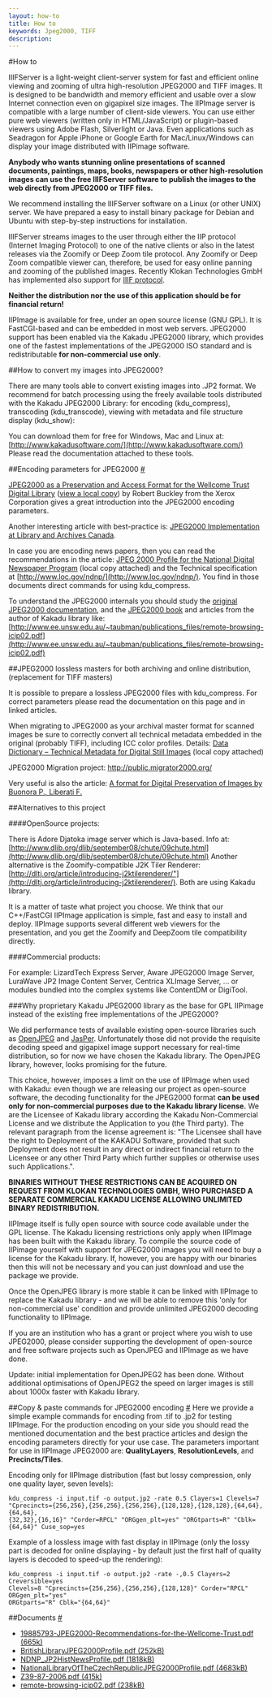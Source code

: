 ```yaml
---
layout: how-to
title: How to
keywords: Jpeg2000, TIFF
description:
---
```


#How to

IIIFServer is a light-weight client-server system for fast and efficient online 
viewing and zooming of ultra high-resolution JPEG2000 and TIFF images. It is 
designed to be bandwidth and memory efficient and usable over a slow Internet 
connection even on gigapixel size images. The IIPImage server is compatible with 
a large number of client-side viewers. You can use either pure web viewers 
(written only in HTML/JavaScript) or plugin-based viewers using Adobe Flash, 
Silverlight or Java. Even applications such as Seadragon for Apple iPhone or 
Google Earth for Mac/Linux/Windows can display your image distributed with 
IIPimage software.

**Anybody who wants stunning online presentations of scanned documents, paintings, 
maps, books, newspapers or other high-resolution images can use the free IIIFServer 
software to publish the images to the web directly from JPEG2000 or TIFF files.**

We recommend installing the IIIFServer software on a Linux (or other UNIX) server. 
We have prepared a easy to install binary package for Debian and Ubuntu with 
step-by-step instructions for installation.

IIIFServer streams images to the user through either the IIP protocol (Internet 
Imaging Protocol) to one of the native clients or also in the latest releases 
via the Zoomify or Deep Zoom tile protocol. Any Zoomify or Deep Zoom compatible 
viewer can, therefore, be used for easy online panning and zooming of the 
published images. Recently Klokan Technologies GmbH has implemented also 
support for [IIIF protocol](http://iiif.io/).

**Neither the distribution nor the use of this application should be 
for financial return!**

IIPImage is available for free, under an open source license (GNU GPL). It is 
FastCGI-based and can be embedded in most web servers. JPEG2000 support has 
been enabled via the Kakadu JPEG2000 library, which provides one of the fastest 
implementations of the JPEG2000 ISO standard and is redistributable **for 
non-commercial use only**.


##How to convert my images into JPEG2000?

There are many tools able to convert existing images into .JP2 format. 
We recommend for batch processing using the freely available tools distributed 
with the Kakadu JPEG2000 Library: for encoding (kdu_compress), transcoding 
(kdu_transcode), viewing with metadata and file structure display (kdu_show):

You can download them for free for Windows, Mac and Linux at: 
[http://www.kakadusoftware.com/](http://www.kakadusoftware.com/)
Please read the documentation attached to these tools.

##Encoding parameters for JPEG2000 <a href="#encoding-parameters" id="encoding-parameters" class="link-hash">#</a>

[JPEG2000 as a Preservation and Access Format for the Wellcome Trust Digital 
Library](https://docs.google.com/viewer?url=http%3A%2F%2Fsites.google.com%2Fa%2Foldmapsonline.org%2Foldmapsonline%2Fjpeg2000%2F19885793-JPEG2000-Recommendations-for-the-Wellcome-Trust.pdf%3Fattredirects%3D0) 
([view a local copy](http://docs.google.com/a/oldmapsonline.org/viewer?a=v&pid=sites&srcid=b2xkbWFwc29ubGluZS5vcmd8b2xkbWFwc29ubGluZXxneDozMWE3YWM0Y2ZjMjAzOWRm)) 
by Robert Buckley from the Xerox Corporation 
gives a great introduction into the JPEG2000 encoding parameters.

Another interesting article with best-practice is: [JPEG2000 Implementation 
at Library and Archives Canada](http://www.archimuse.com/mw2007/papers/desrochers/desrochers.html).

In case you are encoding news papers, then you can read the recommendations 
in the article: [JPEG 2000 Profile for the National Digital Newspaper Program](https://docs.google.com/viewer?url=http%3A%2F%2Fwww.loc.gov%2Fndnp%2Fpdf%2FNDNP_JP2HistNewsProfile.pdf) 
(local copy attached) and the Technical specification at 
[http://www.loc.gov/ndnp/](http://www.loc.gov/ndnp/). You find in those documents direct 
commands for using kdu_compress.

To understand the JPEG2000 internals you should study the [original JPEG2000 
documentation](http://www.jpeg.org/jpeg2000/index.html), and the [JPEG2000 book](http://www.wkap.nl/prod/b/0-7923-7519-X)
and articles from the author of Kakadu library like:<br>
[http://www.ee.unsw.edu.au/~taubman/publications_files/remote-browsing-icip02.pdf](http://www.ee.unsw.edu.au/~taubman/publications_files/remote-browsing-icip02.pdf)

##JPEG2000 lossless masters for both archiving and online distribution, 
(replacement for TIFF masters)

It is possible to prepare a lossless JPEG2000 files with kdu_compress. For 
correct parameters please read the documentation on this page and in linked 
articles.

When migrating to JPEG2000 as your archival master format for scanned images 
be sure to correctly convert all technical metadata embedded in the original 
(probably TIFF), including ICC color profiles. Details: 
[Data Dictionary – Technical Metadata for Digital Still Images](http://www.niso.org/kst/reports/standards?step=2&gid=None&project_key=b897b0cf3e2ee526252d9f830207b3cc9f3b6c2c)
(local copy attached)

JPEG2000 Migration project:
http://public.migrator2000.org/

Very useful is also the article: 
[A format for Digital Preservation of Images by Buonora P., Liberati F.](http://www.dlib.org/dlib/july08/buonora/07buonora.html)

##Alternatives to this project

####OpenSource projects:

There is Adore Djatoka image server which is Java-based. Info at: 
[http://www.dlib.org/dlib/september08/chute/09chute.html](http://www.dlib.org/dlib/september08/chute/09chute.html)
Another alternative is the Zoomify-compatible J2K Tiler Renderer: 
[http://dltj.org/article/introducing-j2ktilerenderer/"](http://dltj.org/article/introducing-j2ktilerenderer/). 
Both are using Kakadu library. 

It is a matter of taste what project you choose. 
We think that our C++/FastCGI IIPImage application is simple, fast and easy to 
install and deploy. IIPImage supports several different web viewers for the 
presentation, and you get the Zoomify and DeepZoom tile compatibility directly.

####Commercial products:

For example: LizardTech Express Server, Aware JPEG2000 Image Server, LuraWave 
JP2 Image Content Server, Centrica XLImage Server, ... or modules bundled into 
the complex systems like ContentDM or DigiTool.

###Why proprietary Kakadu JPEG2000 library as the base for GPL IIPimage instead of the existing free implementations of the JPEG2000?

We did performance tests of available existing open-source libraries such 
as [OpenJPEG](http://www.openjpeg.org/) and [JasPer](http://www.ece.uvic.ca/~frodo/jasper/). 
Unfortunately those did not provide the requisite 
decoding speed and gigapixel image support necessary for real-time distribution,
so for now we have chosen the Kakadu library. The OpenJPEG library, however, 
looks promising for the future.

This choice, however, imposes a limit on the use of IIPImage when used with 
Kakadu: even though we are releasing our project as open-source software, 
the decoding functionality for the JPEG2000 format **can be used only for 
non-commercial purposes due to the Kakadu library license.**
We are the Licensee of Kakadu library according the Kakadu Non-Commercial 
License and we distribute the Application to you (the Third party). The relevant
paragraph from the license agreement is: "The Licensee shall have the right to
Deployment of the KAKADU Software, provided that such Deployment does not 
result in any direct or indirect financial return to the Licensee or any other 
Third Party which further supplies or otherwise uses such Applications.".

**BINARIES WITHOUT THESE RESTRICTIONS CAN BE ACQUIRED ON REQUEST FROM KLOKAN 
TECHNOLOGIES GMBH, WHO PURCHASED A SEPARATE COMMERCIAL KAKADU LICENSE ALLOWING 
UNLIMITED BINARY REDISTRIBUTION.**

IIPImage itself is fully open source with source code available under the GPL 
license. The Kakadu licensing restrictions only apply when IIPImage has been 
built with the Kakadu library. To compile the source code of IIPimage yourself 
with support for JPEG2000 images you will need to buy a license for the Kakadu 
library. If, however, you are happy with our binaries then this will not be 
necessary and you can just download and use the package we provide.

Once the OpenJPEG library is more stable it can be linked with IIPImage to 
replace the Kakadu library - and we will be able to remove this 'only for 
non-commercial use' condition and provide unlimited JPEG2000 decoding 
functionality to IIPImage.

If you are an institution who has a grant or project where you wish to use 
JPEG2000, please consider supporting the development of open-source and free 
software projects such as OpenJPEG and IIPImage as we have done.

Update: initial implementation for OpenJPEG2 has been done. Without additional 
optimisations of OpenJPEG2 the speed on larger images is still about 1000x 
faster with Kakadu library.

##Copy & paste commands for JPEG2000 encoding <a href="#commands" id="commands" class="link-hash">#</a>
Here we provide a simple example commands for encoding from .tif to .jp2 for 
testing IIPImage. For the production encoding on your side you should read the 
mentioned documentation and the best practice articles and design the encoding 
parameters directly for your use case. The parameters important for use in 
IIPImage JPEG2000 are: **QualityLayers**, **ResolutionLevels**, and 
**Precincts/Tiles**.

Encoding only for IIPImage distribution (fast but lossy compression, only one 
quality layer, seven levels):

```
kdu_compress -i input.tif -o output.jp2 -rate 0.5 Clayers=1 Clevels=7 
"Cprecincts={256,256},{256,256},{256,256},{128,128},{128,128},{64,64},{64,64},
{32,32},{16,16}" "Corder=RPCL" "ORGgen_plt=yes" "ORGtparts=R" "Cblk={64,64}" Cuse_sop=yes
```

Example of a lossless image with fast display in IIPImage (only the lossy part 
is decoded for online displaying - by default just the first half of quality 
layers is decoded to speed-up the rendering):

```
kdu_compress -i input.tif -o output.jp2 -rate -,0.5 Clayers=2 Creversible=yes 
Clevels=8 "Cprecincts={256,256},{256,256},{128,128}" Corder="RPCL" ORGgen_plt="yes" 
ORGtparts="R" Cblk="{64,64}"
```

##Documents <a href="#documents" id="documents" class="link-hash">#</a>
- [19885793-JPEG2000-Recommendations-for-the-Wellcome-Trust.pdf (665k)](/doc/19885793-JPEG2000-Recommendations-for-the-Wellcome-Trust.pdf)
- [BritishLibraryJPEG2000Profile.pdf (252kB)](/doc/BritishLibraryJPEG2000Profile.pdf)
- [NDNP_JP2HistNewsProfile.pdf (1818kB)](NDNP_JP2HistNewsProfile.pdf)
- [NationalLibraryOfTheCzechRepublicJPEG2000Profile.pdf (4683kB)](/doc/NationalLibraryOfTheCzechRepublicJPEG2000Profile.pdf)
- [Z39-87-2006.pdf (415k)](/doc/Z39-87-2006.pdf)
- [remote-browsing-icip02.pdf (238kB)](remote-browsing-icip02.pdf (298k))